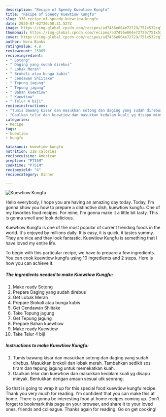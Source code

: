 ```yaml
---
description: "Recipe of Speedy Kuewtiow Kungfu"
title: "Recipe of Speedy Kuewtiow Kungfu"
slug: 336-recipe-of-speedy-kuewtiow-kungfu
date: 2020-07-02T20:58:31.527Z
image: https://img-global.cpcdn.com/recipes/ad7456e064e72729/751x532cq70/kuewtiow-kungfu-resipi-foto-utama.jpg
thumbnail: https://img-global.cpcdn.com/recipes/ad7456e064e72729/751x532cq70/kuewtiow-kungfu-resipi-foto-utama.jpg
cover: https://img-global.cpcdn.com/recipes/ad7456e064e72729/751x532cq70/kuewtiow-kungfu-resipi-foto-utama.jpg
author: Nora Banks
ratingvalue: 4.8
reviewcount: 25065
recipeingredient:
- " Sotong"
- " Daging yang sudah direbus"
- " Lobak Merah"
- " Brokoli atau bunga kubis"
- " Cendawan Shiitake"
- " Tepung jagung"
- " Tepung jagung"
- " Bahan kuewtiow"
- " Kuewtiow"
- " Telur 4 biji"
recipeinstructions:
- "Tumis bawang kisar dan masukkan sotong dan daging yang sudah direbus. Masukkan brokoli dan lobak merah. Tambahkan sedikit sos tiram dan tepung jagung untuk memekatkan kuah."
- "Gaulkan telur dan kuewtiow dan masukkan kedalam kuali yg disapu minyak. Bentukkan dengan amaun sesuai utk seorang."
categories:
- Recipe
tags:
- kuewtiow
- kungfu

katakunci: kuewtiow kungfu 
nutrition: 218 calories
recipecuisine: American
preptime: "PT35M"
cooktime: "PT51M"
recipeyield: "4"
recipecategory: Dinner

---
```



![Kuewtiow Kungfu](https://img-global.cpcdn.com/recipes/ad7456e064e72729/751x532cq70/kuewtiow-kungfu-resipi-foto-utama.jpg)

Hello everybody, I hope you are having an amazing day today. Today, I'm gonna show you how to prepare a distinctive dish, kuewtiow kungfu. One of my favorites food recipes. For mine, I'm gonna make it a little bit tasty. This is gonna smell and look delicious.

Kuewtiow Kungfu is one of the most popular of current trending foods in the world. It's enjoyed by millions daily. It is easy, it is quick, it tastes yummy. They are nice and they look fantastic. Kuewtiow Kungfu is something that I have loved my entire life.




To begin with this particular recipe, we have to prepare a few ingredients. You can cook kuewtiow kungfu using 10 ingredients and 2 steps. Here is how you can achieve it.

<!--inarticleads1-->

##### The ingredients needed to make Kuewtiow Kungfu:

1. Make ready  Sotong
1. Prepare  Daging yang sudah direbus
1. Get  Lobak Merah
1. Prepare  Brokoli atau bunga kubis
1. Get  Cendawan Shiitake
1. Take  Tepung jagung
1. Get  Tepung jagung
1. Prepare  Bahan kuewtiow
1. Make ready  Kuewtiow
1. Take  Telur 4 biji




<!--inarticleads2-->

##### Instructions to make Kuewtiow Kungfu:

1. Tumis bawang kisar dan masukkan sotong dan daging yang sudah direbus. Masukkan brokoli dan lobak merah. Tambahkan sedikit sos tiram dan tepung jagung untuk memekatkan kuah.
1. Gaulkan telur dan kuewtiow dan masukkan kedalam kuali yg disapu minyak. Bentukkan dengan amaun sesuai utk seorang.




So that is going to wrap it up for this special food kuewtiow kungfu recipe. Thank you very much for reading. I'm confident that you can make this at home. There is gonna be interesting food at home recipes coming up. Don't forget to bookmark this page on your browser, and share it to your loved ones, friends and colleague. Thanks again for reading. Go on get cooking!
